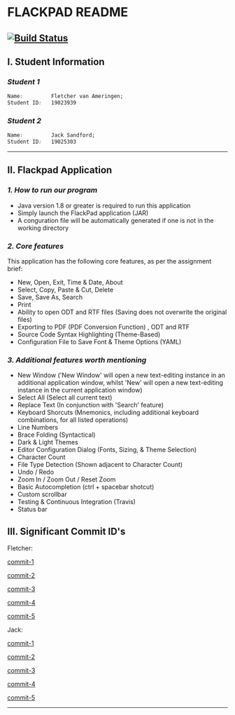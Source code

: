 
# FLACKPAD README
[![Build Status](https://travis-ci.com/jcksndfrd/251-Assignment1-2021-Jack-Fletch.svg?token=3iNyKMBw8kts3fofKzyU&branch=master)](https://travis-ci.com/jcksndfrd/251-Assignment1-2021-Jack-Fletch)
---
## **I. Student Information**

### *Student 1*
```css
Name:         Fletcher van Ameringen;
Student ID:   19023939
```
### *Student 2*
```css
Name:         Jack Sandford;
Student ID:   19025303
```
---

## **II. Flackpad Application**
### *1. How to run our program*
 - Java version 1.8 or greater is required to run this application
 - Simply launch the FlackPad application (JAR)
 - A conguration file will be automatically generated if one is not in the working directory

### *2. Core features*
This application has the following core features, as per the assignment brief:
 - New, Open, Exit, Time & Date, About
 - Select, Copy, Paste & Cut, Delete
 - Save, Save As, Search
 - Print
 - Ability to open ODT and RTF files (Saving does not overwrite the original files)
 - Exporting to PDF (PDF Conversion Function), ODT and RTF
 - Source Code Syntax Highlighting (Theme-Based)
 - Configuration File to Save Font & Theme Options (YAML)

### *3. Additional features worth mentioning*
 - New Window ('New Window' will open a new text-editing instance in an additional application window, whilst 'New' will open a new text-editing instance in the current application window)
 - Select All (Select all current text)
 - Replace Text (In conjunction with 'Search' feature)
 - Keyboard Shorcuts (Mnemonics, including additional keyboard combinations, for all listed operations)
 - Line Numbers
 - Brace Folding (Syntactical)
 - Dark & Light Themes
 - Editor Configuration Dialog (Fonts, Sizing, & Theme Selection)
 - Character Count
 - File Type Detection (Shown adjacent to Character Count)
 - Undo / Redo
 - Zoom In / Zoom Out / Reset Zoom
 - Basic Autocompletion (ctrl + spacebar shotcut)
 - Custom scrollbar
 - Testing & Continuous Integration (Travis)
 - Status bar

## **III. Significant Commit ID's**
Fletcher:

 [commit-1](https://github.com/jcksndfrd/251-Assignment1-2021-Jack-Fletch/commit/859ee5b86d1c50ebb8d46de17d0d4dbbac2842b1)
 
 [commit-2](https://github.com/jcksndfrd/251-Assignment1-2021-Jack-Fletch/commit/93f2ea64619445a802a6b3ba8a7047c658c18670)

 [commit-3](https://github.com/jcksndfrd/251-Assignment1-2021-Jack-Fletch/commit/9ee712f43a32385435bd94083db488c63b4278c7)
 
 [commit-4](https://github.com/jcksndfrd/251-Assignment1-2021-Jack-Fletch/commit/2f2b275a6a69d346a888cdf9867a2b718dd06ebc)
 
 [commit-5](https://github.com/jcksndfrd/251-Assignment1-2021-Jack-Fletch/commit/855052590b90ec928c91624a0a2e1ce73db5fead)
 
Jack:

 [commit-1](https://github.com/jcksndfrd/251-Assignment1-2021-Jack-Fletch/commit/f800d66775d4122f571637ae4a80baa1cf949e3b)

 [commit-2](https://github.com/jcksndfrd/251-Assignment1-2021-Jack-Fletch/commit/cf044f57f0db3d5c0eb623af2703864b26c03a25)

 [commit-3](https://github.com/jcksndfrd/251-Assignment1-2021-Jack-Fletch/commit/5f719a4aea00bb850eed37d79b72a2dd6c906e9b)

 [commit-4](https://github.com/jcksndfrd/251-Assignment1-2021-Jack-Fletch/commit/726d3de7b88aaf54c0bc2ed2288176ac85199606)

 [commit-5](https://github.com/jcksndfrd/251-Assignment1-2021-Jack-Fletch/commit/04b94ae255c8b986d1fbccc81cb0c5d6a78c8b1e)

---